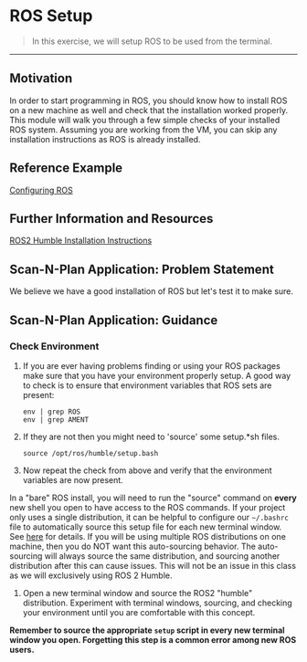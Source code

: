 # ROS Setup
> In this exercise, we will setup ROS to be used from the terminal.
***

## Motivation
In order to start programming in ROS, you should know how to install ROS on a new machine as well and check that the installation worked properly. This module will walk you through a few simple checks of your installed ROS system. Assuming you are working from the VM, you can skip any installation instructions as ROS is already installed.

## Reference Example
[Configuring ROS](https://docs.ros.org/en/humble/Tutorials/Beginner-CLI-Tools/Configuring-ROS2-Environment.html)

## Further Information and Resources
[ROS2 Humble Installation Instructions](https://docs.ros.org/en/humble/Installation.html)

## Scan-N-Plan Application: Problem Statement
We believe we have a good installation of ROS but let's test it to make sure.

## Scan-N-Plan Application: Guidance
### Check Environment
1. If you are ever having problems finding or using your ROS packages make sure that you have your environment properly setup. A good way to check is to ensure that environment variables that ROS sets are present:

   ```
   env | grep ROS
   env | grep AMENT
   ```

1. If they are not then you might need to 'source' some setup.*sh files.

   ```
   source /opt/ros/humble/setup.bash
   ```

1. Now repeat the check from above and verify that the environment variables are now present.

In a "bare" ROS install, you will need to run the "source" command on **every** new shell you open to have access to the ROS commands.  If your project only uses a single distribution, it can be helpful to configure our `~/.bashrc` file to automatically source this setup file for each new terminal window.  See [here](https://docs.ros.org/en/humble/Tutorials/Beginner-CLI-Tools/Configuring-ROS2-Environment.html#add-sourcing-to-your-shell-startup-script) for details. If you will be using multiple ROS distributions on one machine, then you do NOT want this auto-sourcing behavior. The auto-sourcing will always source the same distribution, and sourcing another distribution after this can cause issues. This will not be an issue in this class as we will exclusively using ROS 2 Humble.

1. Open a new terminal window and source the ROS2 "humble" distribution.  Experiment with terminal windows, sourcing, and checking your environment until you are comfortable with this concept.

**Remember to source the appropriate `setup` script in every new terminal window you open.  Forgetting this step is a common error among new ROS users.**
